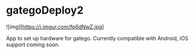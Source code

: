 # gategoDeploy2

![img][https://i.imgur.com/fp6dNwZ.jpg]

App to set up hardware for gatego. Currently compatible with Android, iOS support coming soon.
